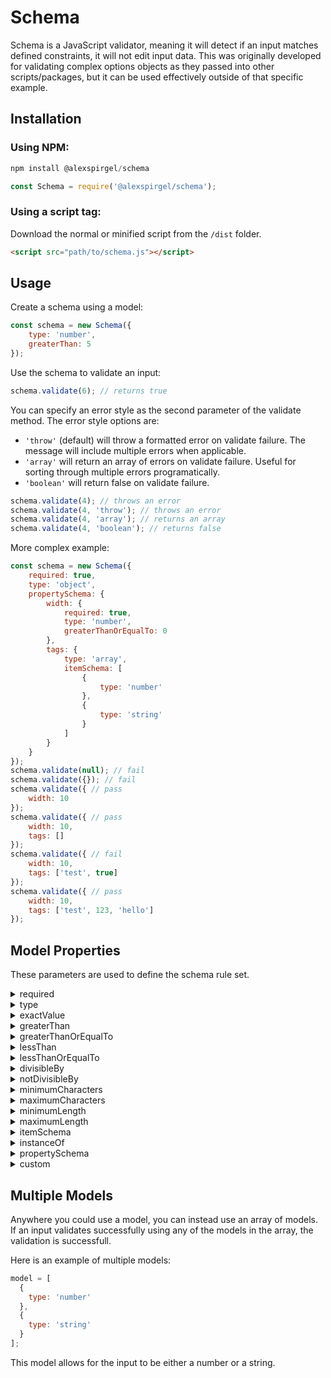 # Schema

Schema is a JavaScript validator, meaning it will detect if an input matches defined constraints, it will not edit input data. This was originally developed for validating complex options objects as they passed into other scripts/packages, but it can be used effectively outside of that specific example.

## Installation

### Using NPM:

```js
npm install @alexspirgel/schema
```

```js
const Schema = require('@alexspirgel/schema');
```

### Using a script tag:

Download the normal or minified script from the `/dist` folder.

```html
<script src="path/to/schema.js"></script>
```

## Usage

Create a schema using a model:

```js
const schema = new Schema({
    type: 'number',
    greaterThan: 5
});
```

Use the schema to validate an input:

```js
schema.validate(6); // returns true
```

You can specify an error style as the second parameter of the validate method. The error style options are:
* `'throw'` (default) will throw a formatted error on validate failure. The message will include multiple errors when applicable.
* `'array'` will return an array of errors on validate failure. Useful for sorting through multiple errors programatically.
* `'boolean'` will return false on validate failure.

```js
schema.validate(4); // throws an error
schema.validate(4, 'throw'); // throws an error
schema.validate(4, 'array'); // returns an array
schema.validate(4, 'boolean'); // returns false
```

More complex example:
```js
const schema = new Schema({
    required: true,
    type: 'object',
    propertySchema: {
        width: {
            required: true,
            type: 'number',
            greaterThanOrEqualTo: 0
        },
        tags: {
            type: 'array',
            itemSchema: [
                {
                    type: 'number'
                },
                {
                    type: 'string'
                }
            ]
        }
    }
});
schema.validate(null); // fail
schema.validate({}); // fail
schema.validate({ // pass
    width: 10
});
schema.validate({ // pass
    width: 10,
    tags: []
});
schema.validate({ // fail
    width: 10,
    tags: ['test', true]
});
schema.validate({ // pass
    width: 10,
    tags: ['test', 123, 'hello']
});
```

## Model Properties

These parameters are used to define the schema rule set.

<details>

<summary>required</summary>

This property has no restrictions on what models it can belong to.

Available values: any boolean.

Setting `required` to `true` requires an input not to be `null` or `undefined`.

Setting `required` to `false` or omitting it from the model (equivalent to `undefined`) will not require any input. If an input is `null` or `undefined` all other model properties will be skipped and the input is valid.

```js
model = {
  required: true
};
```

</details>

<details>

<summary>type</summary>

This property has no restrictions on what models it can belong to.

Available values: `boolean`, `number`, `string`, `array`, `object`, `function`.

An input must match the set type.

```js
model = {
  type: 'boolean'
};
```

Notes:
* `NaN` is not a valid `number`.
* `null` is not a valid `object`.
* Arrays are not objects and objects are not arrays.
  * `[]` is not a valid `object`.
  * `{}` is not a valid `array`.

</details>

<details>

<summary>exactValue</summary>

This property is restricted to models with a `type` property of `boolean`, `number`, or `string`.

Available values: any value or array of values.

An input must match the value or one of the values in an array of values.

```js
model = {
  type: 'string',
  exactValue: 'hello world'
};
```

```js
model = {
  type: 'number',
  exactValue: [5, 7, -12]
};
```

</details>

<details>

<summary>greaterThan</summary>

This property is restricted to models with a `type` property of `number`.

Available values: any number.

An input must be greater than the set number.

```js
model = {
  type: 'number',
  greaterThan: 5
};
```

</details>

<details>

<summary>greaterThanOrEqualTo</summary>

This property is restricted to models with a `type` property of `number`.

Available values: any number.

An input must be greater than or equal to the set number.

```js
model = {
  type: 'number',
  greaterThanOrEqualTo: 5
};
```

</details>

<details>

<summary>lessThan</summary>

This property is restricted to models with a `type` property of `number`.

Available values: any number.

An input must be less than the set number.

```js
model = {
  type: 'number',
  lessThan: 5
};
```

</details>

<details>

<summary>lessThanOrEqualTo</summary>

This property is restricted to models with a `type` property of `number`.

Available values: any number.

An input must be less than or equal to the set number.

```js
model = {
  type: 'number',
  lessThanOrEqualTo: 5
};
```

</details>

<details>

<summary>divisibleBy</summary>

This property is restricted to models with a `type` property of `number`.

Available values: any number or array of numbers.

An input must be divisible by the set number or one of the numbers in the array of numbers.

```js
model = {
  type: 'number',
  divisibleBy: 2 // even numbers
};
```

```js
model = {
  type: 'number',
  divisibleBy: [5, 8]
};
```

</details>

<details>

<summary>notDivisibleBy</summary>

This property is restricted to models with a `type` property of `number`.

Available values: any number or array of numbers.

An input must not be divisible by the set number or any of the numbers in the array of numbers.

```js
model = {
  type: 'number',
  notDivisibleBy: 2 // odd numbers
};
```

```js
model = {
  type: 'number',
  notDivisibleBy: [5, 8]
};
```

</details>

<details>

<summary>minimumCharacters</summary>

This property is restricted to models with a `type` property of `string`.

Available values: any number.

An input must have a character count greater than or equal to the set number.

```js
model = {
  type: 'string',
  minimumCharacters: 5
};
```

</details>

<details>

<summary>maximumCharacters</summary>

This property is restricted to models with a `type` property of `string`.

Available values: any number.

An input must have a character count less than or equal to the set number.

```js
model = {
  type: 'string',
  maximumCharacters: 5
};
```

</details>

<details>

<summary>minimumLength</summary>

This property is restricted to models with a `type` property of `array`.

Available values: any number.

An input must have length greater than or equal to the set number.

```js
model = {
  type: 'array',
  minimumLength: 5
};
```

</details>

<details>

<summary>maximumLength</summary>

This property is restricted to models with a `type` property of `array`.

Available values: any number.

An input must have length less than or equal to the set number.

```js
model = {
  type: 'array',
  maximumLength: 5
};
```

</details>

<details>

<summary>itemSchema</summary>

This property is restricted to models with a `type` property of `array`.

Available values: any model.

Each item of the input array must validate using the `itemSchema`.

```js
model = {
  type: 'array',
  itemSchema: {
    type: 'number'
  }
};
```

</details>

<details>

<summary>instanceOf</summary>

This property is restricted to models with a `type` property of `object`.

Available values: any object or array of objects.

An input must be an instance of the object or one of the objects in the array of objects.

```js
model = {
  type: 'object',
  instanceOf: Element
};
```

```js
model = {
  type: 'object',
  instanceOf: [Element, Error]
};
```

</details>

<details>

<summary>propertySchema</summary>

This property is restricted to models with a `type` property of `object`.

Available values: an object containing property and model pairs.

Each property of the input object must validate using the corresponding property model defined in the model.

```js
model = {
  type: 'object',
  propertySchema: {
    property1: {
      type: 'number'
    },
    property2: {
      type: 'string'
    }
  }
};
```

</details>

<details>

<summary>custom</summary>

This property has no restrictions on what models it can belong to.

Available values: any function that returns true on successfull validation or throws a `Schema.ValidationError` on failure.

An input must be validate successfully using the custom validation function.

```js
model = {
  custom: (inputPathManager) => {
    if (inputPathManager.value.includes('hello')) {
      return true;
    }
    else {
      throw new Schema.ValidationError(`Custom validation failed. The input must contain the string 'hello'.`);
    }
  }
};
```

Notes:
* Do not edit the `inputPathManager.data`. If the data is not primitive this will change the input value for the rest of the validation. This will be fixed in a future update.

</details>

## Multiple Models

Anywhere you could use a model, you can instead use an array of models. If an input validates successfully using any of the models in the array, the validation is successfull.

Here is an example of multiple models:

```js
model = [
  {
    type: 'number'
  },
  {
    type: 'string'
  }
];
```

This model allows for the input to be either a number or a string.